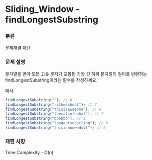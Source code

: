 # Sliding_Window - findLongestSubstring

### 분류

문제해결 패턴

### 문제 설명

문자열을 받아 모든 고유 문자가 포함된 가장 긴 하위 문자열의 길이를 반환하는 findLongestSubstring이라는 함수를 작성하세요.

예시:

```js
findLongestSubstring(""); // 0
findLongestSubstring("rithmschool"); // 7
findLongestSubstring("thisisawesome"); // 6
findLongestSubstring("thecatinthehat"); // 7
findLongestSubstring("bbbbbb"); // 1
findLongestSubstring("longestsubstring"); // 8
findLongestSubstring("thisishowwedoit"); // 6
```

### 제한 사항

Time Complexity - O(n)
